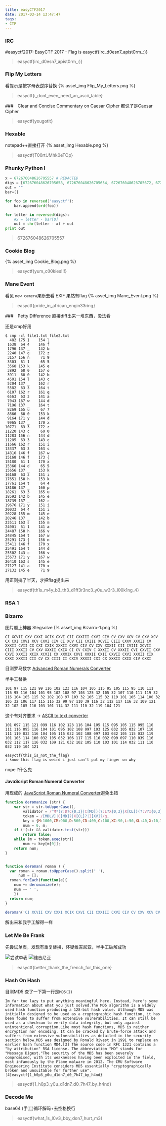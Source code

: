 ```yaml
---
title: easyCTF2017
date: 2017-03-14 13:47:47
tags:
- CTF
---
```


### IRC
\#easyctf2017: EasyCTF 2017 - Flag is easyctf{irc_d0esn7_apist0rm_:)}

>easyctf{irc_d0esn7_apist0rm_:)}

<!--more-->
### Flip My Letters
看提示是按字母表逆序替换
{% asset_img Flip_My_Letters.png %}

>easyctf{i_dont_even_need_an_ascii_table}

###　Clear and Concise Commentary on Caesar Cipher
都说了是Caesar Cipher

>easyctf{yougotit}

### Hexable
notepad++直接打开
{% asset_img Hexable.png %}

>easyctf{T00rtUMhk0eTOp}

### Phunky Python I

``` python
x = 672676048626705557 # REDACTED
digs = [672676048626705658, 672676048626705654, 672676048626705672, 672676048626705678, 672676048626705656, 672676048626705673, 672676048626705659]
out = ""
bar=[]

for foo in reversed('easyctf'):
    bar.append(ord(foo))

for letter in reversed(digs):
    #x = letter - bar[0]
    out = chr(letter - x) + out
print out
```

>672676048626705557

### Cookie Blog
{% asset_img Cookie_Blog.png %}

>easyctf{yum_c00kies!!!}

### Mane Event
看见 `new camera`果断去看 EXIF 果然有flag
{% asset_img Mane_Event.png %}

>easyctf{pride_in_african_engin33ring}


###　Petty Difference
直接diff出来一堆东西，没法看

还是cmp好用

``` 
$ cmp -cl file1.txt file2.txt
  482 175 }    154 l
 1638  64 4    146 f
 1796 137 _    142 b
 2240 147 g    172 z
 3157 156 n     71 9
 3303  61 1     65 5
 3568 153 k    145 e
 3892  60 0    157 o
 3911  60 0    142 b
 4501 154 l    143 c
 5204 137 _    162 r
 5582  63 3    164 t
 6107 162 r    161 q
 6563  63 3    141 a
 7043 167 w    144 d
 7196 137 _    164 t
 8269 165 u     67 7
 8866  60 0    153 k
 9164 171 y    144 d
 9965 137 _    170 x
10771  63 3    172 z
11220 143 c     60 0
11283 156 n    144 d
11285  63 3    143 c
11666 162 r    151 i
13337  63 3    163 s
14816 146 f    167 w
15168 146 f    173 {
15180  61 1    170 x
15366 144 d     65 5
15656 137 _    153 k
16168  63 3    151 i
17651 150 h    153 k
17761 164 t     64 4
18186 137 _    160 p
18261  63 3    165 u
18592 142 b    145 e
18739 137 _    162 r
19676 171 y    151 i
20033  64 4    151 i
20228 155 m    145 e
20246 137 _    142 b
23511 163 s    155 m
24001  61 1    141 a
24487 150 h    166 v
24845 164 t    167 w
25291 173 {    156 n
25411 146 f    170 x
25491 164 t    144 d
25502 143 c    166 v
25673 171 y    167 w
26410 163 s    145 e
27127 141 a    170 x
27132 145 e     71 9
```

用正则搞了半天，才把flag提出来

>easyctf{th1s_m4y_b3_th3_d1ff3r3nc3_y0u_w3r3_l00k1ng_4}


### RSA 1

### Bizarro
图片题上神器 Stegsolve
{% asset_img Bizarro-1.png %} 

```
CI XCVII CXV CXXI XCIX CXVI CII CXXIII CXVI CIV CV CXV XCV CV CXV XCV CX CXI CXVI XCV CXVI CIV CI XCV CII CVIII XCVII CIII CXXV XXXII CV XXXII CVII CX CXI CXIX XXXII CXVI CIV CV CXV XXXII CII CVIII XCVII CIII XXXII CV CXV XXXII CXIX CI CV CXIV C XXXII CV XXXII CVI CXVII CXV CXVI XXXII XCIX XCVII CX XXXIX CXVI XXXII CXII CXVII CXVI XXXII CIX CXXI XXXII CII CV CX CIII CI CXIV XXXII CXI CX XXXII CXIX CIV CXXI
```

目测罗马数字 [Advanced Roman Numerals Converter](http://www.onlineconversion.com/roman_numerals_advanced.htm)

半手工替换
```
101 97 115 121 99 116 102 123 116 104 105 115 95 105 115 95 110 111 116 95 116 104 101 95 102 108 97 103 125 32 105 32 107 110 111 119 32 116 104 105 115 32 102 108 97 103 32 105 115 32 119 101 105 114 100 32 105 32 106 117 115 116 32 99 97 110 39 116 32 112 117 116 32 109 121 32 102 105 110 103 101 114 32 111 110 32 119 104 121
```

这个有对齐要求 -> [ASCII to text converter](http://www.unit-conversion.info/texttools/ascii/)

```
101 097 115 121 099 116 102 123 116 104 105 115 095 105 115 095 110 111 116 095 116 104 101 095 102 108 097 103 125 032 105 032 107 110 111 119 032 116 104 105 115 032 102 108 097 103 032 105 115 032 119 101 105 114 100 032 105 032 106 117 115 116 032 099 097 110 039 116 032 112 117 116 032 109 121 032 102 105 110 103 101 114 032 111 110 032 119 104 121
```

```
easyctf{this_is_not_the_flag} 
i know this flag is weird i just can't put my finger on why
```

nope ?什么鬼

#### JavaScript Roman Numeral Converter
用现成的 [JavaScript Roman Numeral Converter](http://blog.stevenlevithan.com/archives/javascript-roman-numeral-converter)避免出错

``` js romanize https://repl.it/CLmf/27 deromanize.js
function deromanize (str) {
	var	str = str.toUpperCase(),
		validator = /^M*(?:D?C{0,3}|C[MD])(?:L?X{0,3}|X[CL])(?:V?I{0,3}|I[XV])$/,
		token = /[MDLV]|C[MD]?|X[CL]?|I[XV]?/g,
		key = {M:1000,CM:900,D:500,CD:400,C:100,XC:90,L:50,XL:40,X:10,IX:9,V:5,IV:4,I:1},
		num = 0, m;
	if (!(str && validator.test(str)))
		return false;
	while (m = token.exec(str))
		num += key[m[0]];
	return num;
}


function deroman( roman ) {
  var roman = roman.toUpperCase().split(' '),
      num = [];
  roman.forEach(function(e){
    num += deromanize(e);
    num += ' ';
    })
  return num;
}

deroman('CI XCVII CXV CXXI XCIX CXVI CII CXXIII CXVI CIV CV CXV XCV CV CXV XCV CX CXI CXVI XCV CXVI CIV CI XCV CII CVIII XCVII CIII CXXV XXXII CV XXXII CVII CX CXI CXIX XXXII CXVI CIV CV CXV XXXII CII CVIII XCVII CIII XXXII CV CXV XXXII CXIX CI CV CXIV C XXXII CV XXXII CVI CXVII CXV CXVI XXXII XCIX XCVII CX XXXIX CXVI XXXII CXII CXVII CXVI XXXII CIX CXXI XXXII CII CV CX CIII CI CXIV XXXII CXI CX XXXII CXIX CIV CXXI')
```

解出来和我手工解得一样



### Let Me Be Frank
先尝试单表，发现有重复替换，怀疑维吉尼亚，半手工破解成功

![尝试单表](Let_Me_Be_Frank-db) 
![维吉尼亚](Let_Me_Be_Frank-wm)

>easyctf{better_thank_the_french_for_this_one}

### Hash On Hash
目测MD5
查了一下第一行是`MD5(I)`

```
Im far too lazy to put anything meaningful here. Instead, here's some information about what you just solved.The MD5 algorithm is a widely used hash function producing a 128-bit hash value. Although MD5 was initially designed to be used as a cryptographic hash function, it has been found to suffer from extensive vulnerabilities. It can still be used as a checksum to verify data integrity, but only against unintentional corruption.Like most hash functions, MD5 is neither encryption nor encoding. It can be cracked by brute-force attack and suffers from extensive vulnerabilities as detailed in the security section below.MD5 was designed by Ronald Rivest in 1991 to replace an earlier hash function MD4.[3] The source code in RFC 1321 contains a "by attribution" RSA license. The abbreviation "MD" stands for "Message Digest."The security of the MD5 has been severely compromised, with its weaknesses having been exploited in the field, most infamously by the Flame malware in 2012. The CMU Software Engineering Institute considers MD5 essentially "cryptographically broken and unsuitable for further use".[4]easyctf{1_h0p3_y0u_d1dn7_d0_7h47_by_h4nd}
```

>easyctf{1_h0p3_y0u_d1dn7_d0_7h47_by_h4nd}

### Decode Me
base64 (手工)循环解码+去空格换行

>easyctf{what_1s_l0v3_bby_don7_hurt_m3}